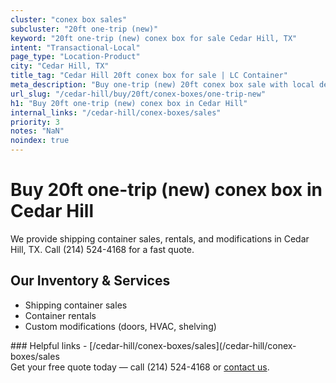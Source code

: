```yaml
---
cluster: "conex box sales"
subcluster: "20ft one-trip (new)"
keyword: "20ft one-trip (new) conex box for sale Cedar Hill, TX"
intent: "Transactional-Local"
page_type: "Location-Product"
city: "Cedar Hill, TX"
title_tag: "Cedar Hill 20ft conex box for sale | LC Container"
meta_description: "Buy one-trip (new) 20ft conex box sale with local delivery in Cedar Hill, TX. LC Container — local Since 2003. Request a fast quote today."
url_slug: "/cedar-hill/buy/20ft/conex-boxes/one-trip-new"
h1: "Buy 20ft one-trip (new) conex box in Cedar Hill"
internal_links: "/cedar-hill/conex-boxes/sales"
priority: 3
notes: "NaN"
noindex: true
---
```


# Buy 20ft one-trip (new) conex box in Cedar Hill

We provide shipping container sales, rentals, and modifications in Cedar Hill, TX. Call (214) 524-4168 for a fast quote.

## Our Inventory & Services
- Shipping container sales
- Container rentals
- Custom modifications (doors, HVAC, shelving)

<div data-section="internal-links">
### Helpful links
- [/cedar-hill/conex-boxes/sales](/cedar-hill/conex-boxes/sales
</div>

<div data-section="cta">
Get your free quote today — call (214) 524-4168 or <a href="/contact">contact us</a>.
</div>

<script type="application/ld+json">{"@context":"https://schema.org","@type":"FAQPage","mainEntity":[{"@type":"Question","name":"How much does delivery cost in Cedar Hill, TX?","acceptedAnswer":{"@type":"Answer","text":"Delivery costs vary by distance and container size. Most deliveries in Cedar Hill, TX range from $150-$300. Call (214) 524-4168 for an exact quote based on your specific location."}},{"@type":"Question","name":"Do you offer financing or payment plans?","acceptedAnswer":{"@type":"Answer","text":"We accept major credit cards, checks, and can discuss commercial terms for bulk purchases. Call (214) 524-4168 to discuss options."}},{"@type":"Question","name":"Can you customize containers in Cedar Hill, TX?","acceptedAnswer":{"@type":"Answer","text":"Yes — we perform modifications like doors, HVAC, insulation, and shelving. Request a custom quote at (214) 524-4168 or via our contact form."}}]}</script>
